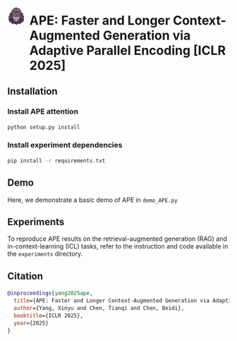 <h1 style="display: inline-flex; align-items: baseline; margin: 0;">
  <img src="image/logo.png" width="40" height="40" style="margin-right: 10px; vertical-align: middle;">
  APE: Faster and Longer Context-Augmented Generation via Adaptive Parallel Encoding [ICLR 2025]
</h1>






## Installation

### Install APE attention
```bash
python setup.py install
```

### Install experiment dependencies
```bash
pip install -r requirements.txt
```

## Demo

Here, we demonstrate a basic demo of APE in `demo_APE.py`

## Experiments

To reproduce APE results on the retrieval-augmented generation (RAG) and in-context-learning (ICL) tasks, refer to the instruction and code available in the `experiments` directory.


## Citation

```bibtex
@inproceedings{yang2025ape,
  title={APE: Faster and Longer Context-Augmented Generation via Adaptive Parallel Encoding},
  author={Yang, Xinyu and Chen, Tianqi and Chen, Beidi},
  booktitle={ICLR 2025},
  year={2025}
}
```
